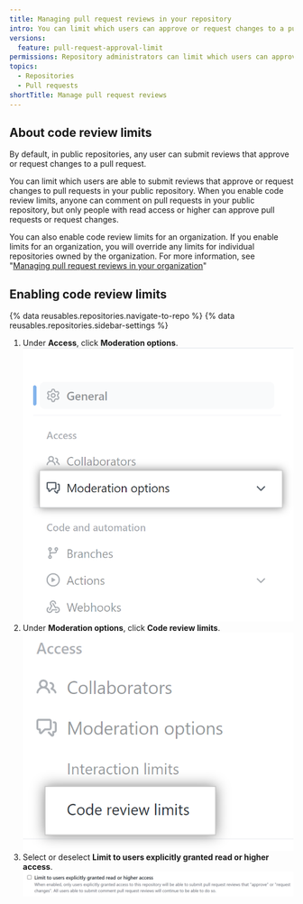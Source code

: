 ```yaml
---
title: Managing pull request reviews in your repository
intro: You can limit which users can approve or request changes to a pull requests in a public repository.
versions:
  feature: pull-request-approval-limit
permissions: Repository administrators can limit which users can approve or request changes to a pull request in a public repository.
topics:
  - Repositories
  - Pull requests
shortTitle: Manage pull request reviews
---
```


## About code review limits

By default, in public repositories, any user can submit reviews that approve or request changes to a pull request.

You can limit which users are able to submit reviews that approve or request changes to pull requests in your public repository. When you enable code review limits, anyone can comment on pull requests in your public repository, but only people with read access or higher can approve pull requests or request changes.

You can also enable code review limits for an organization. If you enable limits for an organization, you will override any limits for individual repositories owned by the organization. For more information, see "[Managing pull request reviews in your organization](/organizations/managing-organization-settings/managing-pull-request-reviews-in-your-organization)"

## Enabling code review limits

{% data reusables.repositories.navigate-to-repo %}
{% data reusables.repositories.sidebar-settings %}
1. Under **Access**, click **Moderation options**.
![Moderation options repository settings](/assets/images/help/repository/access-settings-repositories.png)
1. Under **Moderation options**, click **Code review limits**.
![Code review limits repositories](/assets/images/help/repository/code-review-limits-repositories.png)
1. Select or deselect **Limit to users explicitly granted read or higher access**.
![Limit review in repository](/assets/images/help/repository/limit-reviews-in-repository.png)
